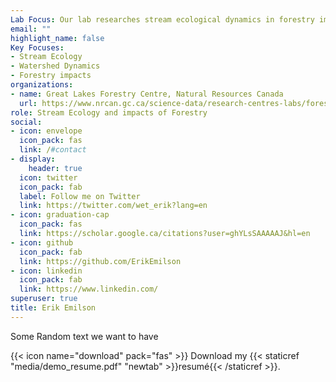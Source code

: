 ```yaml
---
Lab Focus: Our lab researches stream ecological dynamics in forestry impacted systems. 
email: ""
highlight_name: false
Key Focuses:
- Stream Ecology
- Watershed Dynamics
- Forestry impacts
organizations:
- name: Great Lakes Forestry Centre, Natural Resources Canada
  url: https://www.nrcan.gc.ca/science-data/research-centres-labs/forestry-research-centres/great-lakes-forestry-centre/13459
role: Stream Ecology and impacts of Forestry
social:
- icon: envelope
  icon_pack: fas
  link: /#contact
- display:
    header: true
  icon: twitter
  icon_pack: fab
  label: Follow me on Twitter
  link: https://twitter.com/wet_erik?lang=en
- icon: graduation-cap
  icon_pack: fas
  link: https://scholar.google.ca/citations?user=ghYLsSAAAAAJ&hl=en
- icon: github
  icon_pack: fab
  link: https://github.com/ErikEmilson
- icon: linkedin
  icon_pack: fab
  link: https://www.linkedin.com/
superuser: true
title: Erik Emilson
---
```


Some Random text we want to have

{{< icon name="download" pack="fas" >}} Download my {{< staticref "media/demo_resume.pdf" "newtab" >}}resumé{{< /staticref >}}.
